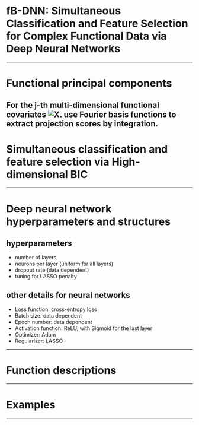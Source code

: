 # fB-DNN: Simultaneous Classification and Feature Selection for Complex Functional Data via Deep Neural Networks
------------------------------------------------

# Functional principal components
For the j-th multi-dimensional functional covariates ![X](https://latex.codecogs.com/svg.image?X_j(s_1,\ldots,s_{d_j})). use Fourier basis functions to extract projection scores by integration.
------------------------------------------------

# Simultaneous classification and feature selection via High-dimensional BIC
------------------------------------------------

# Deep neural network hyperparameters and structures
## hyperparameters
- number of layers 
- neurons per layer (uniform for all layers)
- dropout rate (data dependent)
- tuning for LASSO penalty
## other details for neural networks 
- Loss function: cross-entropy loss
- Batch size: data dependent
- Epoch number: data dependent
- Activation function: ReLU, with Sigmoid for the last layer
- Optimizer: Adam
- Regularizer: LASSO
-------------------------------------------------------------

# Function descriptions
-------------------------------------------------------------

# Examples
-------------------------------------------------------------
